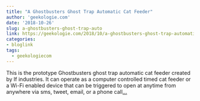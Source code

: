 ```yaml
---
title: "A Ghostbusters Ghost Trap Automatic Cat Feeder"
author: 'geekologie.com'
date: '2018-10-26'
slug: a-ghostbusters-ghost-trap-auto
link: https://geekologie.com/2018/10/a-ghostbusters-ghost-trap-automatic-cat.php
categories:
- bloglink
tags:
  - geekologiecom
---
```


This is the prototype Ghostbusters ghost trap automatic cat feeder created by If industries. It can operate as a computer controlled timed cat feeder or a Wi-Fi enabled device that can be triggered to open at anytime from anywhere via sms, tweet, email, or a phone call[... <i class="fas fa-external-link-alt"></i>](https://geekologie.com/2018/10/a-ghostbusters-ghost-trap-automatic-cat.php)

